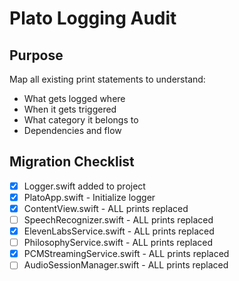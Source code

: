 #  Plato Logging Audit

## Purpose
Map all existing print statements to understand:
- What gets logged where
- When it gets triggered  
- What category it belongs to
- Dependencies and flow


## Migration Checklist
- [x] Logger.swift added to project
- [x] PlatoApp.swift - Initialize logger
- [x] ContentView.swift - ALL prints replaced
- [ ] SpeechRecognizer.swift - ALL prints replaced  
- [x] ElevenLabsService.swift - ALL prints replaced
- [ ] PhilosophyService.swift - ALL prints replaced
- [x] PCMStreamingService.swift - ALL prints replaced
- [ ] AudioSessionManager.swift - ALL prints replaced
